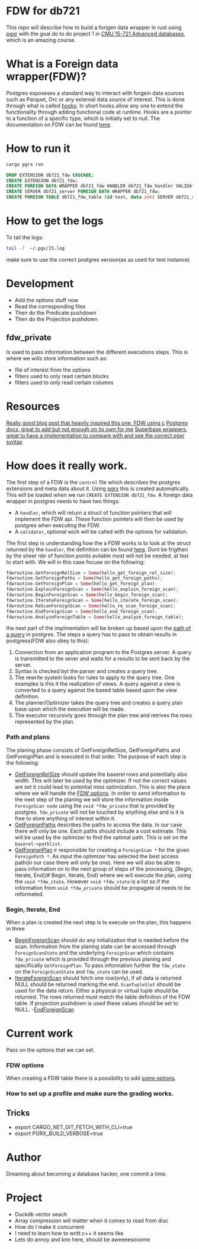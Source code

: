 # FDW for db721

This repo will describe how to build a forigen data wrapper in rust using [pgxr](https://github.com/tcdi/pgrx) with the goal do to do project 1 in [CMU 15-721 Advanced databases](https://15721.courses.cs.cmu.edu/spring2023/project1.html), which is an amazing course. 

# What is a Foreign data wrapper(FDW)?

Postgres exposeses a standard way to interact with forgein data sources such as Parquet, Orc or any external data source of interest. This is done through what is called [hooks](https://github.com/taminomara/psql-hooks). In short hooks allow any one to extend the functionality through adding functional code at runtime. Hooks are a pointer to a function of a specific type, which is initially set to null. The documentation on FDW can be found [here](https://www.postgresql.org/docs/current/postgres-fdw.html). 



# How to run it

```bash
cargo pgrx run
```

```sql
DROP EXTENSION db721_fdw CASCADE;
CREATE EXTENSION db721_fdw;
CREATE FOREIGN DATA WRAPPER db721_fdw HANDLER db721_fdw_handler VALIDATOR db721_fdw_validator;
CREATE SERVER db721_server FOREIGN DATA WRAPPER db721_fdw;
CREATE FOREIGN TABLE db721_fdw_table (id text, data int) SERVER db721_server;
```

# How to get the logs

To tail the logs: 
```bash
tail -f  ~/.pgx/15.log
```

 make sure to use the correct postgres version(as as used for test instance)

 # Development

- Add the options stuff now
- Read the corresponding files
- Then do the Predicate pushdown
- Then do the Projection pushdown

## fdw_private 
Is used to pass information between the different executions steps. This is where we wills store information such as:
- file of interest from the options
- filters used to only read certain blocks
- filters used to only read certain columns

# Resources

[Really good blog post that heavily inspired this one, FDW using c](https://www.dolthub.com/blog/2022-01-26-creating-a-postgres-foreign-data-wrapper/)
[Postgres docs, great to add but not enough on its own for me](https://www.postgresql.org/docs/9.2/fdw-callbacks.html)
[Superbase wrappers, great to have a implementation to compare with and see the correct pgxr syntax](https://github.com/supabase/wrappers)


# How does it really work. 

The first step of a FDW is the `control` file which describes the postgres extensions and meta data about it. Using [pgrx](https://github.com/tcdi/pgrx) this is created automatically. This will be loaded when we run `CREATE EXTENSION db721_fdw`. A foreign data wrapper in postgres needs to have two things: 
- A `handler`, which will return a struct of function pointers that will implement the FDW api. These function pointers will then be used by postgres when executing the FDW. 
- A `validator`, optional wich will be called with the options for validation. 

The first step in understanding how the a FDW works is to look at the struct returned by the `handler`, the definition can be found [here](https://github.com/postgres/postgres/blob/REL_14_STABLE/src/include/foreign/fdwapi.h#L194). Dont be frigthen by the sheer nbr of function points avilable most will not be needed, at lest to start with. We will in this case focuse on the following: 

```rust
fdwroutine.GetForeignRelSize = Some(hello_get_foreign_rel_size);
fdwroutine.GetForeignPaths = Some(hello_get_foreign_paths);
fdwroutine.GetForeignPlan = Some(hello_get_foreign_plan);
fdwroutine.ExplainForeignScan = Some(hello_explain_foreign_scan);
fdwroutine.BeginForeignScan = Some(hello_begin_foreign_scan);
fdwroutine.IterateForeignScan = Some(hello_iterate_foreign_scan);
fdwroutine.ReScanForeignScan = Some(hello_re_scan_foreign_scan);
fdwroutine.EndForeignScan = Some(hello_end_foreign_scan);
fdwroutine.AnalyzeForeignTable = Some(hello_analyze_foreign_table);
```

the next part of the implmentation will be broken up based upon the [path of a query](https://www.postgresql.org/docs/14/query-path.html) in postgres. The steps a query has to pass to obtain results in postgress(FDW also obey to this):

1) Connection from an application program to the Postgres server. A query is transmitted to the sever and waits for a results to be sent back by the server. 
2) Syntax is checked byt the parser and creates a query tree. 
3) The rewrite system looks for rules to apply to the query tree. One examples is this it the realization of views. A query against a view is converted to a query against the based table based upon the view definition.
4) The planner/Optimizer takes the query tree and creates a query plan base upon which the execution will be made. 
5) The executor recursivly goes through the plan tree and retrives the rows represented by the plan.

### Path and plans

The planing phase consists of GetForeignRelSize, GetForeignPaths and GetForeignPlan and is executed in that order. The purpose of each step is the following: 
 - [GetForeignRelSize](https://www.postgresql.org/docs/9.2/fdw-callbacks.html) should update the baserel rows and potentially also width. This will later be used by the optimizer. If not the correct values are set it could lead to potential miss optimization. This is also the place where we will handle the [FDW options](https://www.postgresql.org/docs/current/postgres-fdw.html#id-1.11.7.47.11). In order to send information to the next step of the planing we will store the information inside `ForeignScan node` using the `void *fdw_private` that is provided by postgres. `fdw_private` will not be touched by anything else and is it is free to store anything of interest within it. 
 - [GetForeignPaths](https://www.postgresql.org/docs/9.2/fdw-callbacks.html) describes the paths to access the data. In our case there will only be one. Each paths should include a cost estimate. This will be used by the optimizer to find the optimal path. This is set on the `baserel->pathlist`.
 - [GetForeignPlan](https://www.postgresql.org/docs/9.2/fdw-callbacks.html) ir responsible for creating a `ForeignScan *` for the given `ForeignPath *`. As input the optimizer has selected the best access path(in our case there will only be one). Here we will also be able to pass information on to the next group of steps of the processing, [Begin, Iterate, End](# Begin, Iterate, End) where we will execute the plan, using the `void *fdw_state`. However `void *fdw_state` is a list so if the information from `void *fdw_private` should be propagate id needs to be reformated.

### Begin, Iterate, End

When a plan is created the next step is to execute on the plan, this happens in three
- [BeginForeignScan](https://www.postgresql.org/docs/9.2/fdw-callbacks.html) should do any initialization that is needed before the scan. Information from the planing state can be accessed through `ForeignScanState` and the underlying `ForeignScan` which contains `fdw_private` which is provided through the previous planing and specifically `GetForeignPlan`. To pass information further the `fdw_state` on the `ForeignScanState` and `fdw_state` can be used. 
- [IterateForeignScan](https://www.postgresql.org/docs/9.2/fdw-callbacks.html) should fetch one row(only), if all data is returned NULL should be returned marking the end. `ScanTupleSlot` should be used for the data return. Either a physical or virtual tuple should be returned. The rows returned must match the table definition of the FDW table. If projection pushdown is used these values should be set to NULL. 
-[EndForeignScan](https://www.postgresql.org/docs/9.2/fdw-callbacks.html)

# Current work

Pass on the options that we can set. 

### FDW options

When creating a FDW table there is a possibility to add [some options](https://www.postgresql.org/docs/current/postgres-fdw.html#id-1.11.7.47.11).


### How to set up a profile and make sure the grading works. 

## Tricks
- export CARGO_NET_GIT_FETCH_WITH_CLI=true
- export PGRX_BUILD_VERBOSE=true


# Author

Dreaming about becoming a database hacker, one commit a time. 

# Project
- Duckdb vector seach 
- Array compression will matter when it comes to read from disc
- How do I make it concurrent
- I need to learn how to writt c++ it seems like
- Lets do annoy and knn here, should be aweeeesooome